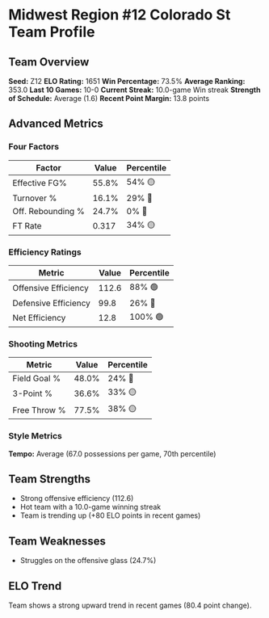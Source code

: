 # Midwest Region #12 Colorado St Team Profile
## Team Overview
**Seed:** Z12
**ELO Rating:** 1651
**Win Percentage:** 73.5%
**Average Ranking:** 353.0
**Last 10 Games:** 10-0
**Current Streak:** 10.0-game Win streak
**Strength of Schedule:** Average (1.6)
**Recent Point Margin:** 13.8 points

## Advanced Metrics
### Four Factors
| Factor | Value | Percentile |
|--------|-------|------------|
| Effective FG% | 55.8% | 54% 🟡 |
| Turnover % | 16.1% | 29% 🔴 |
| Off. Rebounding % | 24.7% | 0% 🔴 |
| FT Rate | 0.317 | 34% 🟡 |

### Efficiency Ratings
| Metric | Value | Percentile |
|--------|-------|------------|
| Offensive Efficiency | 112.6 | 88% 🟢 |
| Defensive Efficiency | 99.8 | 26% 🔴 |
| Net Efficiency | 12.8 | 100% 🟢 |

### Shooting Metrics
| Metric | Value | Percentile |
|--------|-------|------------|
| Field Goal % | 48.0% | 24% 🔴 |
| 3-Point % | 36.6% | 33% 🟡 |
| Free Throw % | 77.5% | 38% 🟡 |

### Style Metrics
**Tempo:** Average (67.0 possessions per game, 70th percentile)

## Team Strengths
* Strong offensive efficiency (112.6)
* Hot team with a 10.0-game winning streak
* Team is trending up (+80 ELO points in recent games)

## Team Weaknesses
* Struggles on the offensive glass (24.7%)

## ELO Trend
Team shows a strong upward trend in recent games (80.4 point change).

